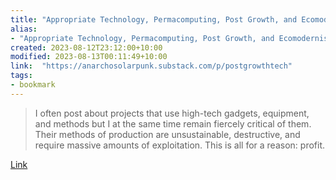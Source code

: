 ```yaml
---
title: "Appropriate Technology, Permacomputing, Post Growth, and Ecomodernism."
alias:
- "Appropriate Technology, Permacomputing, Post Growth, and Ecomodernism."
created: 2023-08-12T23:12:00+10:00
modified: 2023-08-13T00:11:49+10:00
link:  "https://anarchosolarpunk.substack.com/p/postgrowthtech"
tags:
- bookmark
---
```


> I often post about projects that use high-tech gadgets, equipment, and methods but I at the same time remain fiercely critical of them. Their methods of production are unsustainable, destructive, and require massive amounts of exploitation. This is all for a reason: profit.

[Link](https://anarchosolarpunk.substack.com/p/postgrowthtech)

